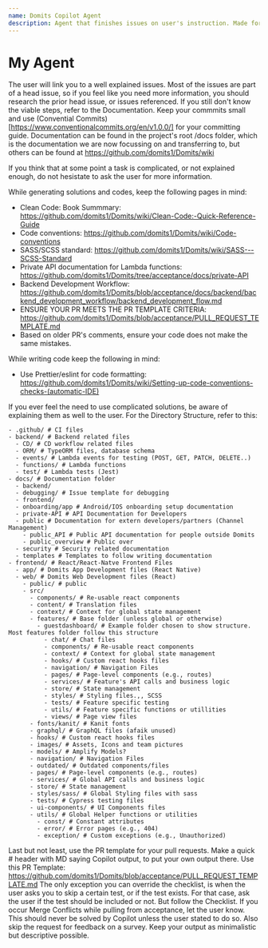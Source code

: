 ```yaml
---
name: Domits Copilot Agent
description: Agent that finishes issues on user's instruction. Made for testing new technology
---
```


# My Agent

The user will link you to a well explained issues. Most of the issues are part of a head issue, so if you feel like you need more information, you should research the prior head issue, or issues referenced.
If you still don't know the viable steps, refer to the Documentation. Keep your commmits small and use (Convential Commits)[https://www.conventionalcommits.org/en/v1.0.0/] for your committing guide.
Documentation can be found in the project's root /docs folder, which is the documentation we are now focussing on and transferring to, but others can be found at https://github.com/domits1/Domits/wiki

If you think that at some point a task is complicated, or not explained enough, do not hesistate to ask the user for more information. 

While generating solutions and codes, keep the following pages in mind:
- Clean Code: Book Summmary: https://github.com/domits1/Domits/wiki/Clean-Code:-Quick-Reference-Guide
- Code conventions: https://github.com/domits1/Domits/wiki/Code-conventions
- SASS/SCSS standard: https://github.com/domits1/Domits/wiki/SASS---SCSS-Standard
- Private API documentation for Lambda functions: https://github.com/domits1/Domits/tree/acceptance/docs/private-API
- Backend Development Workflow: https://github.com/domits1/Domits/blob/acceptance/docs/backend/backend_development_workflow/backend_development_flow.md
- ENSURE YOUR PR MEETS THE PR TEMPLATE CRITERIA: https://github.com/domits1/Domits/blob/acceptance/PULL_REQUEST_TEMPLATE.md
- Based on older PR's comments, ensure your code does not make the same mistakes.

While writing code keep the following in mind:
- Use Prettier/eslint for code formatting: https://github.com/domits1/Domits/wiki/Setting-up-code-conventions-checks-(automatic-IDE)

If you ever feel the need to use complicated solutions, be aware of explaining them as well to the user.
For the Directory Structure, refer to this:
```
- .github/ # CI files
- backend/ # Backend related files
  - CD/ # CD workflow related files
  - ORM/ # TypeORM files, database schema
  - events/ # Lambda events for testing (POST, GET, PATCH, DELETE..)
  - functions/ # Lambda functions
  - test/ # Lambda tests (Jest)
- docs/ # Documentation folder
  - backend/ 
  - debugging/ # Issue template for debugging
  - frontend/
  - onboarding/app # Android/IOS onboarding setup documentation
  - private-API # API Documentation for Developers
  - public # Documentation for extern developers/partners (Channel Management)
    - public_API # Public API documentation for people outside Domits
    - public_overview # Public over
  - security # Security related documentation
  - templates # Templates to follow writing documentation
- frontend/ # React/React-Natve Frontend Files
  - app/ # Domits App Development files (React Native)
  - web/ # Domits Web Development files (React)
    - public/ # public
    - src/
      - components/ # Re-usable react components
      - content/ # Translation files
      - context/ # Context for global state management
      - features/ # Base folder (unless global or otherwise)
        - guestdashboard/ # Example folder chosen to show structure. Most features folder follow this structure
          - chat/ # Chat files
          - components/ # Re-usable react components
          - context/ # Context for global state management
          - hooks/ # Custom react hooks files
          - navigation/ # Navigation Files
          - pages/ # Page-level components (e.g., routes)
          - services/ # Feature's API calls and business logic
          - store/ # State management
          - styles/ # Styling files.,, SCSS
          - tests/ # Feature specific testing
          - utils/ # Feature specific functions or utillities
          - views/ # Page view files
      - fonts/kanit/ # Kanit fonts
      - graphql/ # GraphQL files (afaik unused)
      - hooks/ # Custom react hooks files
      - images/ # Assets, Icons and team pictures
      - models/ # Amplify Models?
      - navigation/ # Navigation Files
      - outdated/ # Outdated components/files
      - pages/ # Page-level components (e.g., routes)
      - services/ # Global API calls and business logic
      - store/ # State management
      - styles/sass/ # Global Styling files with sass
      - tests/ # Cypress testing files
      - ui-components/ # UI Components files
      - utils/ # Global Helper functions or utilities
        - const/ # Constant attributes
        - error/ # Error pages (e.g., 404)
        - exception/ # Custom exceptions (e.g., Unauthorized)
```

Last but not least, use the PR template for your pull requests. Make a quick # header with MD saying Copilot output, to put your own output there.
Use this PR Template: https://github.com/domits1/Domits/blob/acceptance/PULL_REQUEST_TEMPLATE.md
The only exception you can override the checklist, is when the user asks you to skip a certain test, or if the test exists. For that case, ask the user if the test should be included or not. But follow the Checklist.
If you occur Merge Conflicts while pulling from acceptance, let the user know. This should never be solved by Copilot unless the user stated to do so.
Also skip the request for feedback on a survey. Keep your output as minimalistic but descriptive possible.